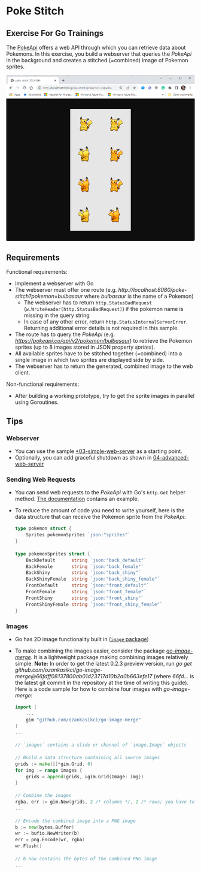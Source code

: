 # Poke Stitch

## Exercise For Go Trainings

The [PokeApi](https://pokeapi.co/) offers a web API through which you can retrieve data about Pokemons. In this exercise, you build a webserver that queries the *PokeApi* in the background and creates a stitched (=combined) image of Pokemon sprites.

![Output](pikachu.png)

## Requirements

Functional requirements:

* Implement a webserver with Go
* The webserver must offer one route (e.g. *http://localhost:8080/poke-stitch?pokemon=bulbasaur* where *bulbasaur* is the name of a Pokemon)
  * The webserver has to return `http.StatusBadRequest` (`w.WriteHeader(http.StatusBadRequest)`) if the pokemon name is missing in the query string
  * In case of any other error, return `http.StatusInternalServerError`. Returning additional error details is not required in this sample.
* The route has to query the *PokeApi* (e.g. *https://pokeapi.co/api/v2/pokemon/bulbasaur*) to retrieve the Pokemon sprites (up to 8 images stored in JSON property *sprites*).
* All available sprites have to be stitched together (=combined) into a single image in which two sprites are displayed side by side.
* The webserver has to return the generated, combined image to the web client.

Non-functional requirements:

* After building a working prototype, try to get the sprite images in parallel using Goroutines.

## Tips

### Webserver

* You can use the sample [*03-simple-web-server](https://github.com/rstropek/golang-samples/blob/master/go-microservices/03-simple-web-server/web.go) as a starting point.
* Optionally, you can add graceful shutdown as shown in [04-advanced-web-server](https://github.com/rstropek/golang-samples/blob/master/go-microservices/04-advanced-web-server/web.go)

### Sending Web Requests

* You can send web requests to the *PokeApi* with Go's `http.Get` helper method. [The documentation](https://pkg.go.dev/net/http#example-Get) contains an example.
* To reduce the amount of code you need to write yourself, here is the data structure that can receive the Pokemon sprite from the *PokeApi*:

    ```go
    type pokemon struct {
        Sprites pokemonSprites `json:"sprites"`
    }
    
    type pokemonSprites struct {
        BackDefault      string `json:"back_default"`
        BackFemale       string `json:"back_female"`
        BackShiny        string `json:"back_shiny"`
        BackShinyFemale  string `json:"back_shiny_female"`
        FrontDefault     string `json:"front_default"`
        FrontFemale      string `json:"front_female"`
        FrontShiny       string `json:"front_shiny"`
        FrontShinyFemale string `json:"front_shiny_female"`
    }
    ```

### Images

* Go has 2D image functionality built in ([`image` package](https://pkg.go.dev/image))
* To make combining the images easier, consider the package [*go-image-merge*](https://github.com/ozankasikci/go-image-merge). It is a lightweight package making combining images relatively simple. **Note:** In order to get the latest 0.2.3 preview version, run *go get github.com/ozankasikci/go-image-merge@66fdff08137800ab01d23717d10b2a0b663efe17* (where *66fd...* is the latest git commit in the repository at the time of writing this guide). Here is a code sample for how to combine four images with *go-image-merge*:

    ```go
    import (
        ...
        gim "github.com/ozankasikci/go-image-merge"
    )
    ...
    
    // `images` contains a slide or channel of `image.Image` objects
    
    // Build a data structure containing all source images
    grids := make([]*gim.Grid, 0)
    for img := range images {
        grids = append(grids, &gim.Grid{Image: img})
    }
    
    // Combine the images
    rgba, err := gim.New(grids, 2 /* columns */, 2 /* rows; you have to calculate this value */).Merge()
    ...
    
    // Encode the combined image into a PNG image
    b := new(bytes.Buffer)
    wr := bufio.NewWriter(b)
    err = png.Encode(wr, rgba)
    wr.Flush()
    
    // b now contains the bytes of the combined PNG image
    ...
    ```
